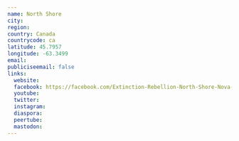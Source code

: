 ```yaml
---
name: North Shore
city:
region:
country: Canada
countrycode: ca
latitude: 45.7957
longitude: -63.3499
email:
publiciseemail: false
links:
  website:
  facebook: https://facebook.com/Extinction-Rebellion-North-Shore-Nova-Scotia-2243553329008848
  youtube:
  twitter:
  instagram:
  diaspora:
  peertube:
  mastodon:
---
```

